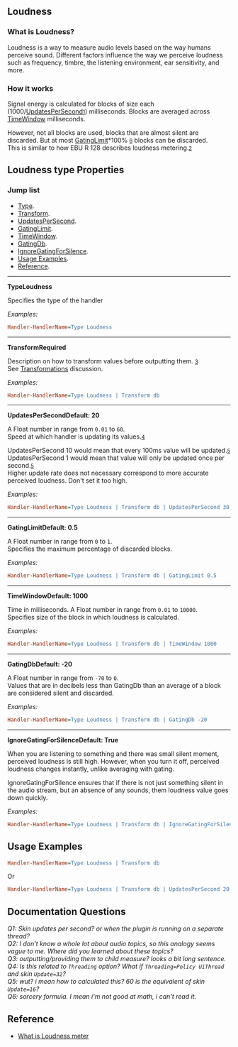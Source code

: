 ## Loudness

### What is Loudness?

Loudness is a way to measure audio levels based on the way humans perceive sound. Different factors influence the way we perceive loudness such as frequency, timbre, the listening environment, ear sensitivity, and more.

### How it works

Signal energy is calculated for blocks of size each (1000/[UpdatesPerSecond](#updates-per-second)<small>[1](#q)</small>) milliseconds. Blocks are averaged across [TimeWindow](#time-window) milliseconds.

However, not all blocks are used, blocks that are almost silent are discarded. But at most [GatingLimit](#gating-limit)\*100% <small>[6](#q)</small> blocks can be discarded.<br/>
This is similar to how EBU R 128 describes loudness metering.<small>[2](#q)</small>

## Loudness type Properties

### Jump list

- [Type](#type).
- [Transform](#transform).
- [UpdatesPerSecond](#updates-per-second).
- [GatingLimit](#gating-limit).
- [TimeWindow](#time-window).
- [GatingDb](#gating-db).
- [IgnoreGatingForSilence](#ignore-gating-for-silence).
- [Usage Examples](#usage-examples).
- [Reference](#reference).

---

<p id="type" class="p-title"><b>Type</b><b>Loudness</b></p>

Specifies the type of the handler

_Examples:_

```ini
Handler-HandlerName=Type Loudness
```

---

<p id="transform" class="p-title"><b>Transform</b><b>Required</b></p>

Description on how to transform values before outputting them. <small>[3](#q)</small><br/>
See [Transformations]() discussion.

_Examples:_

```ini
Handler-HandlerName=Type Loudness | Transform db
```

---

<p id="updates-per-second" class="p-title"><b>UpdatesPerSecond</b><b>Default: 20</b></p>

A Float number in range from `0.01` to `60`.<br/>
Speed at which handler is updating its values.<small>[4](#q)</small>

UpdatesPerSecond 10 would mean that every 100ms value will be updated.<small>[5](#q)</small><br/>
UpdatesPerSecond 1 would mean that value will only be updated once per second.<small>[5](#q)</small><br/>
Higher update rate does not necessary correspond to more accurate perceived loudness. Don't set it too high.

_Examples:_

```ini
Handler-HandlerName=Type Loudness | Transform db | UpdatesPerSecond 30
```

---

<p id="gating-limit" class="p-title"><b>GatingLimit</b><b>Default: 0.5</b></p>

A Float number in range from `0` to `1`.<br/>
Specifies the maximum percentage of discarded blocks.

_Examples:_

```ini
Handler-HandlerName=Type Loudness | Transform db | GatingLimit 0.5
```

---

<p id="time-window" class="p-title"><b>TimeWindow</b><b>Default: 1000</b></p>

Time in milliseconds. A Float number in range from `0.01` to `10000`.<br/>
Specifies size of the block in which loudness is calculated.

_Examples:_

```ini
Handler-HandlerName=Type Loudness | Transform db | TimeWindow 1000
```

---

<p id="gating-db" class="p-title"><b>GatingDb</b><b>Default: -20</b></p>

A Float number in range from `-70` to `0`.<br>
Values that are in decibels less than GatingDb than an average of a block are considered silent and discarded.

_Examples:_

```ini
Handler-HandlerName=Type Loudness | Transform db | GatingDb -20
```

---

<p id="ignore-gating-for-silence" class="p-title"><b>IgnoreGatingForSilence</b><b>Default: True</b></p>

When you are listening to something and there was small silent moment, perceived loudness is still high. However, when you turn it off, perceived loudness changes instantly, unlike averaging with gating.

IgnoreGatingForSilence ensures that if there is not just something silent in the audio stream, but an absence of any sounds, them loudness value goes down quickly.

_Examples:_

```ini
Handler-HandlerName=Type Loudness | Transform db | IgnoreGatingForSilence True
```

## Usage Examples

```ini
Handler-HandlerName=Type Loudness | Transform db
```

Or

```ini
Handler-HandlerName=Type Loudness | Transform db | UpdatesPerSecond 20 | GatingLimit 0.5 | TimeWindow 1000 | GatingDb -20 | IgnoreGatingForSilence True
```

## Documentation Questions <i id="q">

Q1: Skin updates per second? or when the plugin is running on a separate thread?<br/>
Q2: I don't know a whole lot about audio topics, so this analogy seems vague to me. Where did you learned about these topics?<br/>
Q3: outputting/providing them to child measure? looks a bit long sentence.<br/>
Q4: Is this related to `Threading` option? What if `Threading=Policy UiThread` and skin `Update=32`?<br/>
Q5: wut? i mean how to calculated this? 60 is the equivalent of skin `Update=16`?<br/>
Q6: sorcery formula. I mean i'm not good at math, i can't read it.
</i>

## Reference

- [What is Loudness meter](https://iconcollective.edu/loudness-meters/)

